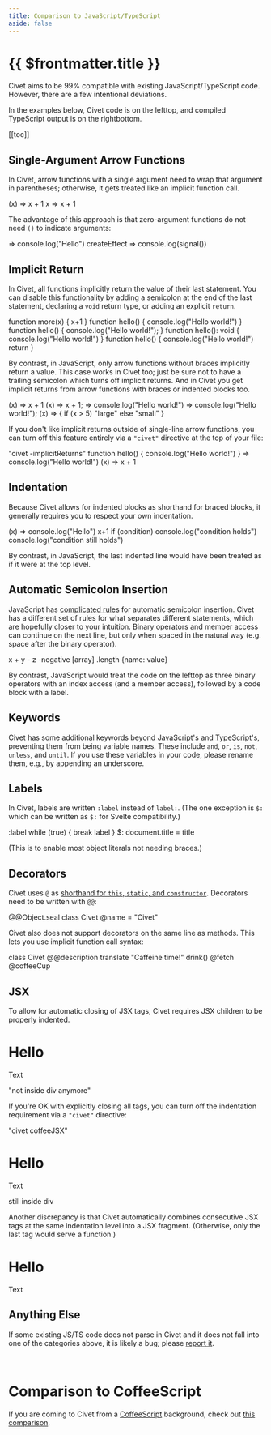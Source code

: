 ```yaml
---
title: Comparison to JavaScript/TypeScript
aside: false
---
```


# {{ $frontmatter.title }}

Civet aims to be 99% compatible with existing JavaScript/TypeScript code.
However, there are a few intentional deviations.

In the examples below, Civet code is on
<span class="wide">the left</span><span class="narrow">top</span>,
and compiled TypeScript output is on
<span class="wide">the right</span><span class="narrow">bottom</span>.

[[toc]]

## Single-Argument Arrow Functions

In Civet, arrow functions with a single argument need to wrap that argument in
parentheses; otherwise, it gets treated like an implicit function call.

<Playground>
(x) => x + 1
x => x + 1
</Playground>

The advantage of this approach is that zero-argument functions do not need `()`
to indicate arguments:

<Playground>
=> console.log("Hello")
createEffect => console.log(signal())
</Playground>

## Implicit Return

In Civet, all functions implicitly return the value of their last statement.
You can disable this functionality by adding a semicolon at the end of
the last statement, declaring a `void` return type, or adding an
explicit `return`.

<Playground>
function more(x) {
  x+1
}
function hello() {
  console.log("Hello world!")
}
function hello() {
  console.log("Hello world!");
}
function hello(): void {
  console.log("Hello world!")
}
function hello() {
  console.log("Hello world!")
  return
}
</Playground>

By contrast, in JavaScript, only arrow functions without braces
implicitly return a value.  This case works in Civet too;
just be sure not to have a trailing semicolon which turns off implicit returns.
And in Civet you get implicit returns from arrow functions
with braces or indented blocks too.

<Playground>
(x) => x + 1
(x) => x + 1;
=> console.log("Hello world!")
=> console.log("Hello world!");
(x) => {
  if (x > 5)
    "large"
  else
    "small"
}
</Playground>

If you don't like implicit returns outside of single-line arrow functions,
you can turn off this feature entirely via a `"civet"` directive
at the top of your file:

<Playground>
"civet -implicitReturns"
function hello() {
  console.log("Hello world!")
}
=>
  console.log("Hello world!")
(x) => x + 1
</Playground>

## Indentation

Because Civet allows for indented blocks as shorthand for braced blocks,
it generally requires you to respect your own indentation.

<Playground>
(x) =>
  console.log("Hello")
  x+1
</Playground>

<Playground>
if (condition)
  console.log("condition holds")
  console.log("condition still holds")
</Playground>

By contrast, in JavaScript, the last indented line would have been
treated as if it were at the top level.

## Automatic Semicolon Insertion

JavaScript has [complicated rules](https://developer.mozilla.org/en-US/docs/Web/JavaScript/Reference/Lexical_grammar#automatic_semicolon_insertion)
for automatic semicolon insertion.
Civet has a different set of rules for what separates different statements,
which are hopefully closer to your intuition.
Binary operators and member access can continue on the next line,
but only when spaced in the natural way (e.g. space after the binary operator).

<Playground>
x +
y
- z
-negative
[array]
.length
{name: value}
</Playground>

By contrast, JavaScript would treat the code on
<span class="wide">the left</span><span class="narrow">top</span>
as three binary operators with an index access (and a member access),
followed by a code block with a label.

## Keywords

Civet has some additional keywords beyond
[JavaScript's](https://developer.mozilla.org/en-US/docs/Web/JavaScript/Reference/Lexical_grammar#reserved_words)
and
[TypeScript's](https://github.com/microsoft/TypeScript/issues/2536#issuecomment-87194347),
preventing them from being variable names.
These include `and`, `or`, `is`, `not`, `unless`, and `until`.
If you use these variables in your code, please rename them,
e.g., by appending an underscore.

## Labels

In Civet, labels are written `:label` instead of `label:`.
(The one exception is `$:` which can be written as `$:`
for Svelte compatibility.)

<Playground>
:label while (true) {
  break label
}
$: document.title = title
</Playground>

(This is to enable most object literals not needing braces.)

## Decorators

Civet uses `@` as
[shorthand for `this`, `static`, and `constructor`](/cheatsheet#this).
Decorators need to be written with `@@`:

<Playground>
@@Object.seal
class Civet
  @name = "Civet"
</Playground>

Civet also does not support decorators on the same line as methods.
This lets you use implicit function call syntax:

<Playground>
class Civet
  @@description translate "Caffeine time!"
  drink()
    @fetch @coffeeCup
</Playground>

## JSX

To allow for automatic closing of JSX tags, Civet requires JSX children
to be properly indented.

<Playground>
<div>
  <h1>Hello</h1>
  <p>Text</p>
"not inside div anymore"
</Playground>

If you're OK with explicitly closing all tags, you can turn off the
indentation requirement via a `"civet"` directive:

<Playground>
"civet coffeeJSX"
<div>
  <h1>Hello</h1>
  <p>Text</p>
still inside div
</div>
</Playground>

Another discrepancy is that Civet automatically combines consecutive JSX tags
at the same indentation level into a JSX fragment.
(Otherwise, only the last tag would serve a function.)

<Playground>
<h1>Hello</h1>
<p>Text</p>
</Playground>

## Anything Else

If some existing JS/TS code does not parse in Civet and it does not fall into
one of the categories above, it is likely a bug; please
[report it](https://github.com/DanielXMoore/Civet/issues).

<br/>

# Comparison to CoffeeScript

If you are coming to Civet from a [CoffeeScript](https://coffeescript.org)
background, check out
[this comparison](https://github.com/DanielXMoore/Civet/blob/main/notes/Comparison-to-CoffeeScript.md).
